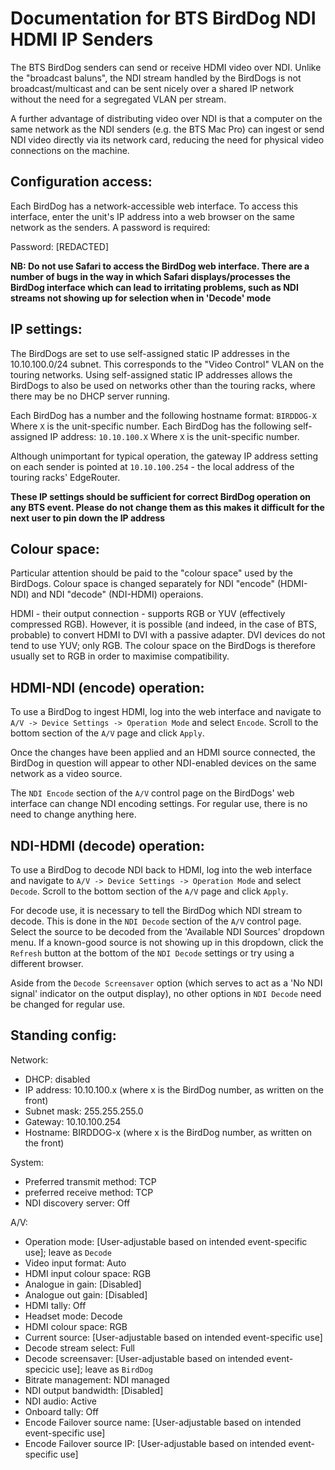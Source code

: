Documentation for BTS BirdDog NDI HDMI IP Senders
=================================================

The BTS BirdDog senders can send or receive HDMI video over NDI. Unlike the "broadcast baluns", the
NDI stream handled by the BirdDogs is not broadcast/multicast and can be sent nicely over a shared IP 
network without the need for a segregated VLAN per stream.

A further advantage of distributing video over NDI is that a computer on the same network as the NDI senders 
(e.g. the BTS Mac Pro) can ingest or send NDI video directly via its network card, reducing the need for 
physical video connections on the machine.

Configuration access:
---------------------

Each BirdDog has a network-accessible web interface. To access this interface, enter the unit's IP address into a web browser on the
same network as the senders. A password is required:

Password: [REDACTED]

**NB: Do not use Safari to access the BirdDog web interface. There are a number of bugs in the way in which Safari displays/processes the BirdDog
interface which can lead to irritating problems, such as NDI streams not showing up for selection when in 'Decode' mode**

IP settings:
------------

The BirdDogs are set to use self-assigned static IP addresses in the 10.10.100.0/24 subnet. This corresponds to the "Video Control" VLAN on the
touring networks. Using self-assigned static IP addresses allows the BirdDogs to also be used on networks other than the touring racks, where there
may be no DHCP server running.

Each BirdDog has a number and the following hostname format: `BIRDDOG-X` Where `X` is the unit-specific number.
Each BirdDog has the following self-assigned IP address: `10.10.100.X` Where `X` is the unit-specific number.

Although unimportant for typical operation, the gateway IP address setting on each sender is pointed at `10.10.100.254` - the local address of the 
touring racks' EdgeRouter.

**These IP settings should be sufficient for correct BirdDog operation on any BTS event. Please do not change them as this makes it difficult for the
next user to pin down the IP address**

Colour space:
-------------

Particular attention should be paid to the "colour space" used by the BirdDogs. Colour space is changed separately for NDI "encode" (HDMI-NDI) and
NDI "decode" (NDI-HDMI) operaions.

HDMI - their output connection - supports RGB or YUV (effectively compressed RGB). However, it is possible (and indeed, in the case of BTS, probable) 
to convert HDMI to DVI with a passive adapter. DVI devices do not tend to use YUV; only RGB. The colour space on the BirdDogs is therefore usually 
set to RGB in order to maximise compatibility.

HDMI-NDI (encode) operation:
----------------------------

To use a BirdDog to ingest HDMI, log into the web interface and navigate to `A/V -> Device Settings -> Operation Mode` and select `Encode`.
Scroll to the bottom section of the `A/V` page and click `Apply`.

Once the changes have been applied and an HDMI source connected, the BirdDog in question will appear to other NDI-enabled devices on the same
network as a video source.

The `NDI Encode` section of the `A/V` control page on the BirdDogs' web interface can change NDI encoding settings. For regular use, there is no need to
change anything here.

NDI-HDMI (decode) operation:
----------------------------

To use a BirdDog to decode NDI back to HDMI, log into the web interface and navigate to `A/V -> Device Settings -> Operation Mode` and select `Decode`.
Scroll to the bottom section of the `A/V` page and click `Apply`.

For decode use, it is necessary to tell the BirdDog which NDI stream to decode. This is done in the `NDI Decode` section of the `A/V` control page.
Select the source to be decoded from the 'Available NDI Sources' dropdown menu. If a known-good source is not showing up in this dropdown, click the
`Refresh` button at the bottom of the `NDI Decode` settings or try using a different browser.

Aside from the `Decode Screensaver` option (which serves to act as a 'No NDI signal' indicator on the output display), no other options in `NDI Decode`
need be changed for regular use.

Standing config:
----------------

Network:
- DHCP: disabled
- IP address:   10.10.100.x (where x is the BirdDog number, as written on the front)
- Subnet mask:  255.255.255.0
- Gateway:      10.10.100.254
- Hostname:     BIRDDOG-x (where x is the BirdDog number, as written on the front)

System:
- Preferred transmit method:    TCP
- preferred receive method:     TCP
- NDI discovery server:         Off

A/V:
- Operation mode:               [User-adjustable based on intended event-specific use]; leave as `Decode`
- Video input format:           Auto
- HDMI input colour space:      RGB
- Analogue in gain:             [Disabled]
- Analogue out gain:            [Disabled]
- HDMI tally:                   Off
- Headset mode:                 Decode
- HDMI colour space:            RGB
- Current source:               [User-adjustable based on intended event-specific use]
- Decode stream select:         Full
- Decode screensaver:           [User-adjustable based on intended event-specicic use]; leave as `BirdDog`
- Bitrate management:           NDI managed
- NDI output bandwidth:         [Disabled]
- NDI audio:                    Active
- Onboard tally:                Off
- Encode Failover source name:  [User-adjustable based on intended event-specific use]
- Encode Failover source IP:    [User-adjustable based on intended event-specific use]

